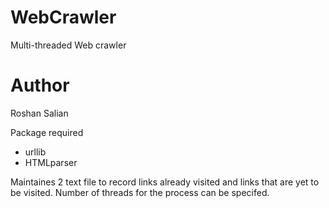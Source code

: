 # WebCrawler
Multi-threaded Web crawler

# Author
Roshan Salian

Package required
- urllib
- HTMLparser

Maintaines 2 text file to record links already visited and links that are yet to be visited. Number of threads for the process can be specifed.
